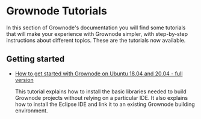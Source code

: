 # Grownode Tutorials

In this section of Grownode's documentation you will find some tutorials that will make your experience with Grownode simpler, with step-by-step instructions about different topics.
These are the tutorials now available.

## Getting started

- [How to get started with Grownode on Ubuntu 18.04 and 20.04 - full version](grownode_how-to_get-started_ubuntu_1804_2004/ubuntu1804_2004_full.md)

	This tutorial explains how to install the basic libraries needed to build Grownode projects without relying on a particular IDE. It also explains how to install the Eclipse IDE and link it to an existing Grownode building environment.
	
